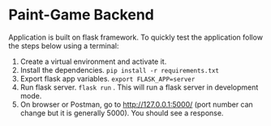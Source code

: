 # Paint-Game Backend
Application is built on flask framework. To quickly test the application follow the steps below using a terminal:
1. Create a virtual environment and activate it.
2. Install the dependencies. `pip install -r requirements.txt`
3. Export flask app variables. `export FLASK_APP=server`
4. Run flask server. `flask run` . This will run a flask server in development mode.
5. On browser or Postman, go to http://127.0.0.1:5000/ (port number can change but it is generally 5000). You should see a response.